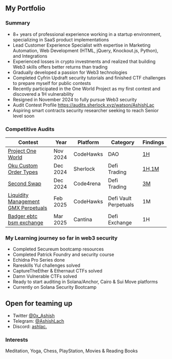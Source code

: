 ## My Portfolio

### Summary

- 8+ years of professional experience working in a startup environment, specializing in SaaS product implementations
- Lead Customer Experience Specialist with expertise in Marketing Automation, Web Development (HTML, jQuery, Knockout.js, Python), and Integrations
- Experienced losses in crypto investments and realized that building Web3 skills offers better returns than trading
- Gradually developed a passion for Web3 technologies
- Completed Cyfrin Updraft security tutorials and finished CTF challenges to prepare myself for public contests
- Recently participated in the One World Project as my first contest and discovered a 1H vulnerability
- Resigned in November 2024 to fully pursue Web3 security
- Audit Contest Profile https://audits.sherlock.xyz/watson/AshishLac
- Aspiring smart contracts security researcher seeking to reach Senior level soon
  
### Competitive Audits

| Contest        | Year    | Platform    | Category                                      | Findings |
|----------------|-----------|-----------|-------------------------------------------|----------|
| [Project One World](https://codehawks.cyfrin.io/c/2024-11-one-world/results?lt=contest&sc=reward&sj=reward&page=1&t=leaderboard)    | Nov 2024   | CodeHawks   | DAO                           | [1H](https://codehawks.cyfrin.io/c/2024-11-one-world/s/287) |
| [Oku Custom Order Types](https://audits.sherlock.xyz/contests/641)    | Dec 2024   | Sherlock   | Defi Trading                          | [1H,1M](https://audits.sherlock.xyz/contests/641/report) |
| [Second Swap](https://code4rena.com/audits/2024-12-secondswap)    | Dec 2024   | Code4rena   | Defi Trading                          | [3M](https://code4rena.com/reports/2024-12-secondswap) |
| [Liquidity Management GMX Perpetuals](https://codehawks.cyfrin.io/c/2025-02-gamma)    | Feb 2025   | CodeHawks   | Defi Vault Perpetuals                          | 1M|
| [Badger ebtc bsm exchange](https://cantina.xyz/competitions/f57ffb47-0ded-4f04-bcec-ecd7d47fad58)    | Mar 2025   | Cantina   | Defi Exchange                          | 1H|

### My Learning journey so far in web3 security

- Completed Secureum bootcamp resources
- Completed Patrick Foundry and security course 
- Echidna Pro Series done
- Rareskills Yul  challenges solved
- CaptureTheEther & Ethernaut CTFs solved
- Damn Vulnerable CTFs solved
- Ready to start auditing in Solana/Anchor, Cairo & Sui Move platforms
- Currently on Solana Security Bootcamp

## Open for teaming up
- Twitter [@0x_Ashish](https://x.com/0x_Ashish)
- Telegram: [@AshishLach](https://t.me/AshishLach)
- Discord: [ashlac.](https://discordapp.com/users/ashlac.)

### Interests
Meditation, Yoga,
Chess, PlayStation,
Movies & Reading Books
